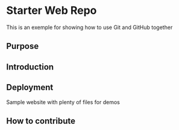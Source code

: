 # Starter Web Repo

This is an exemple for showing how to use Git and GitHub together

## Purpose

## Introduction

## Deployment
Sample website with plenty of files for demos


## How to contribute